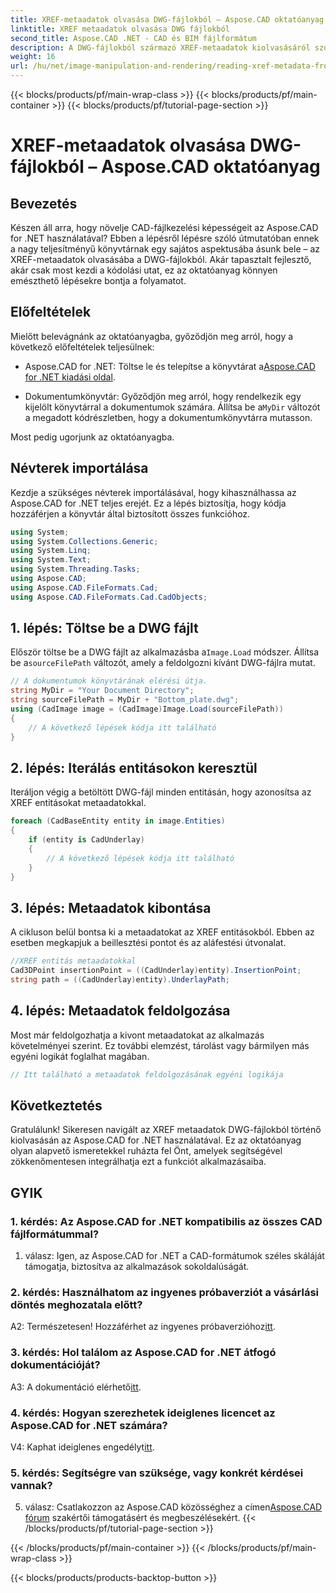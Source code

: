 ```yaml
---
title: XREF-metaadatok olvasása DWG-fájlokból – Aspose.CAD oktatóanyag
linktitle: XREF metaadatok olvasása DWG fájlokból
second_title: Aspose.CAD .NET - CAD és BIM fájlformátum
description: A DWG-fájlokból származó XREF-metaadatok kiolvasásáról szóló, lépésenkénti oktatóanyagunk segítségével tárja fel az Aspose.CAD-ben rejlő lehetőségeket .NET-hez.
weight: 16
url: /hu/net/image-manipulation-and-rendering/reading-xref-metadata-from-dwg/
---
```


{{< blocks/products/pf/main-wrap-class >}}
{{< blocks/products/pf/main-container >}}
{{< blocks/products/pf/tutorial-page-section >}}

# XREF-metaadatok olvasása DWG-fájlokból – Aspose.CAD oktatóanyag

## Bevezetés

Készen áll arra, hogy növelje CAD-fájlkezelési képességeit az Aspose.CAD for .NET használatával? Ebben a lépésről lépésre szóló útmutatóban ennek a nagy teljesítményű könyvtárnak egy sajátos aspektusába ásunk bele – az XREF-metaadatok olvasásába a DWG-fájlokból. Akár tapasztalt fejlesztő, akár csak most kezdi a kódolási utat, ez az oktatóanyag könnyen emészthető lépésekre bontja a folyamatot.

## Előfeltételek

Mielőtt belevágnánk az oktatóanyagba, győződjön meg arról, hogy a következő előfeltételek teljesülnek:

-  Aspose.CAD for .NET: Töltse le és telepítse a könyvtárat a[Aspose.CAD for .NET kiadási oldal](https://releases.aspose.com/cad/net/).

-  Dokumentumkönyvtár: Győződjön meg arról, hogy rendelkezik egy kijelölt könyvtárral a dokumentumok számára. Állítsa be a`MyDir` változót a megadott kódrészletben, hogy a dokumentumkönyvtárra mutasson.

Most pedig ugorjunk az oktatóanyagba.

## Névterek importálása

Kezdje a szükséges névterek importálásával, hogy kihasználhassa az Aspose.CAD for .NET teljes erejét. Ez a lépés biztosítja, hogy kódja hozzáférjen a könyvtár által biztosított összes funkcióhoz.

```csharp
using System;
using System.Collections.Generic;
using System.Linq;
using System.Text;
using System.Threading.Tasks;
using Aspose.CAD;
using Aspose.CAD.FileFormats.Cad;
using Aspose.CAD.FileFormats.Cad.CadObjects;
```

## 1. lépés: Töltse be a DWG fájlt

 Először töltse be a DWG fájlt az alkalmazásba a`Image.Load` módszer. Állítsa be a`sourceFilePath` változót, amely a feldolgozni kívánt DWG-fájlra mutat.

```csharp
// A dokumentumok könyvtárának elérési útja.
string MyDir = "Your Document Directory";
string sourceFilePath = MyDir + "Bottom_plate.dwg";
using (CadImage image = (CadImage)Image.Load(sourceFilePath))
{
    // A következő lépések kódja itt található
}
```

## 2. lépés: Iterálás entitásokon keresztül

Iteráljon végig a betöltött DWG-fájl minden entitásán, hogy azonosítsa az XREF entitásokat metaadatokkal.

```csharp
foreach (CadBaseEntity entity in image.Entities)
{
    if (entity is CadUnderlay)
    {
        // A következő lépések kódja itt található
    }
}
```

## 3. lépés: Metaadatok kibontása

A cikluson belül bontsa ki a metaadatokat az XREF entitásokból. Ebben az esetben megkapjuk a beillesztési pontot és az aláfestési útvonalat.

```csharp
//XREF entitás metaadatokkal
Cad3DPoint insertionPoint = ((CadUnderlay)entity).InsertionPoint;
string path = ((CadUnderlay)entity).UnderlayPath;
```

## 4. lépés: Metaadatok feldolgozása

Most már feldolgozhatja a kivont metaadatokat az alkalmazás követelményei szerint. Ez további elemzést, tárolást vagy bármilyen más egyéni logikát foglalhat magában.

```csharp
// Itt található a metaadatok feldolgozásának egyéni logikája
```

## Következtetés

Gratulálunk! Sikeresen navigált az XREF metaadatok DWG-fájlokból történő kiolvasásán az Aspose.CAD for .NET használatával. Ez az oktatóanyag olyan alapvető ismeretekkel ruházta fel Önt, amelyek segítségével zökkenőmentesen integrálhatja ezt a funkciót alkalmazásaiba.

## GYIK

### 1. kérdés: Az Aspose.CAD for .NET kompatibilis az összes CAD fájlformátummal?

1. válasz: Igen, az Aspose.CAD for .NET a CAD-formátumok széles skáláját támogatja, biztosítva az alkalmazások sokoldalúságát.

### 2. kérdés: Használhatom az ingyenes próbaverziót a vásárlási döntés meghozatala előtt?

 A2: Természetesen! Hozzáférhet az ingyenes próbaverzióhoz[itt](https://releases.aspose.com/).

### 3. kérdés: Hol találom az Aspose.CAD for .NET átfogó dokumentációját?

 A3: A dokumentáció elérhető[itt](https://reference.aspose.com/cad/net/).

### 4. kérdés: Hogyan szerezhetek ideiglenes licencet az Aspose.CAD for .NET számára?

 V4: Kaphat ideiglenes engedélyt[itt](https://purchase.aspose.com/temporary-license/).

### 5. kérdés: Segítségre van szüksége, vagy konkrét kérdései vannak?

 5. válasz: Csatlakozzon az Aspose.CAD közösséghez a címen[Aspose.CAD fórum](https://forum.aspose.com/c/cad/19) szakértői támogatásért és megbeszélésekért.
{{< /blocks/products/pf/tutorial-page-section >}}

{{< /blocks/products/pf/main-container >}}
{{< /blocks/products/pf/main-wrap-class >}}

{{< blocks/products/products-backtop-button >}}
